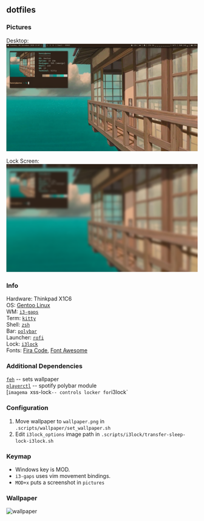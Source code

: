 ## dotfiles

### Pictures
Desktop:
![base](https://github.com/henrykroeger/dotfiles/blob/main/pictures/screens/base.png)

Lock Screen:
![lock](https://github.com/henrykroeger/dotfiles/blob/main/pictures/screens/lock.png)

### Info
Hardware: Thinkpad X1C6<br>
OS: [Gentoo Linux](https://gentoo.org/)<br>
WM: [`i3-gaps`](https://github.com/Airblader/i3)<br>
Term: [`kitty`](https://sw.kovidgoyal.net/kitty/)<br>
Shell: [`zsh`](http://zsh.sourceforge.net/)<br>
Bar: [`polybar`](https://github.com/polybar/polybar)<br>
Launcher: [`rofi`](https://github.com/davatorium/rofi)<br>
Lock: [`i3lock`](https://github.com/i3/i3lock)<br>
Fonts: [Fira Code](https://github.com/tonsky/FiraCode), [Font Awesome](https://fontawesome.com/)

### Additional Dependencies
[`feh`](https://github.com/derf/feh) -- sets wallpaper<br>
[`playerctl`](https://github.com/altdesktop/playerctl) -- spotify polybar module<br>
[`imagema
`xss-lock` -- controls locker for `i3lock`

### Configuration
1. Move wallpaper to `wallpaper.png` in `.scripts/wallpaper/set_wallpaper.sh`
2. Edit `i3lock_options` image path in `.scripts/i3lock/transfer-sleep-lock-i3lock.sh`

### Keymap
* Windows key is MOD.
* `i3-gaps` uses vim movement bindings.
* `MOD+x` puts a screenshot in `pictures`

### Wallpaper
![wallpaper](https://github.com/henrykroeger/dotfiles/blob/main/.scripts/wallpaper/wallpaper.png)
